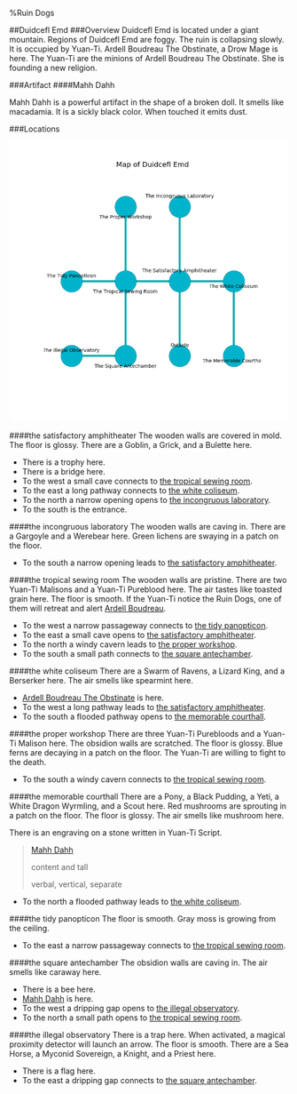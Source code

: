 %Ruin Dogs

##Duidcefl Emd
###Overview
Duidcefl Emd is located under a giant mountain. Regions of Duidcefl Emd are foggy. The ruin is collapsing slowly. It is occupied by Yuan-Ti. <a name="Ardell-Boudreau-The-Obstinate"></a>Ardell Boudreau The Obstinate, a Drow Mage is here. The Yuan-Ti are the minions of Ardell Boudreau The Obstinate. She  is founding a new religion. 



###Artifact
####<a name="Mahh-Dahh"></a>Mahh Dahh


Mahh Dahh is a powerful artifact in the shape of a broken doll. It smells like macadamia. It is a sickly black color. When touched it emits dust. 





###Locations


![](../v2/images/Duidcefl-Emd.png)

####<a name="the-satisfactory-amphitheater"></a>the satisfactory amphitheater
The wooden walls are covered in mold. The floor is glossy. There are a Goblin, a Grick, and a Bulette here. 



* There is a trophy here.
* There is a bridge here.
* To the west a small cave connects to [the tropical sewing room](#the-tropical-sewing-room).
* To the east a long pathway connects to [the white coliseum](#the-white-coliseum).
* To the north a narrow opening opens to [the incongruous laboratory](#the-incongruous-laboratory).
* To the south is the entrance.


####<a name="the-incongruous-laboratory"></a>the incongruous laboratory
The wooden walls are caving in. There are a Gargoyle and a Werebear here. Green lichens are swaying in a patch on the floor. 



* To the south a narrow opening leads to [the satisfactory amphitheater](#the-satisfactory-amphitheater).


####<a name="the-tropical-sewing-room"></a>the tropical sewing room
The wooden walls are pristine. There are two Yuan-Ti Malisons and a Yuan-Ti Pureblood here. The air tastes like toasted grain here. The floor is smooth. If the Yuan-Ti notice the Ruin Dogs, one of them will retreat and alert [Ardell Boudreau](#Ardell-Boudreau). 



* To the west a narrow passageway connects to [the tidy panopticon](#the-tidy-panopticon).
* To the east a small cave opens to [the satisfactory amphitheater](#the-satisfactory-amphitheater).
* To the north a windy cavern leads to [the proper workshop](#the-proper-workshop).
* To the south a small path connects to [the square antechamber](#the-square-antechamber).


####<a name="the-white-coliseum"></a>the white coliseum
There are a Swarm of Ravens, a Lizard King, and a Berserker here. The air smells like spearmint here. 



* [Ardell Boudreau The Obstinate](#Ardell-Boudreau-The-Obstinate) is here.
* To the west a long pathway leads to [the satisfactory amphitheater](#the-satisfactory-amphitheater).
* To the south a flooded pathway opens to [the memorable courthall](#the-memorable-courthall).


####<a name="the-proper-workshop"></a>the proper workshop
There are three Yuan-Ti Purebloods and a Yuan-Ti Malison here. The obsidion walls are scratched. The floor is glossy. Blue ferns are decaying in a patch on the floor. The Yuan-Ti are willing to fight to the death. 



* To the south a windy cavern connects to [the tropical sewing room](#the-tropical-sewing-room).


####<a name="the-memorable-courthall"></a>the memorable courthall
There are a Pony, a Black Pudding, a Yeti, a White Dragon Wyrmling, and a Scout here. Red mushrooms are sprouting in a patch on the floor. The floor is glossy. The air smells like mushroom here. 

There is an engraving on a stone written in Yuan-Ti Script. 

> [Mahh Dahh](#Mahh-Dahh)
>
> content and tall
>
> verbal, vertical, separate
>


* To the north a flooded pathway leads to [the white coliseum](#the-white-coliseum).


####<a name="the-tidy-panopticon"></a>the tidy panopticon
The floor is smooth. Gray moss is growing from the ceiling. 



* To the east a narrow passageway connects to [the tropical sewing room](#the-tropical-sewing-room).


####<a name="the-square-antechamber"></a>the square antechamber
The obsidion walls are caving in. The air smells like caraway here. 



* There is a bee here.
* [Mahh Dahh](#Mahh-Dahh) is here.
* To the west a dripping gap opens to [the illegal observatory](#the-illegal-observatory).
* To the north a small path opens to [the tropical sewing room](#the-tropical-sewing-room).


####<a name="the-illegal-observatory"></a>the illegal observatory
There is a trap here. When activated, a magical proximity detector will launch an arrow. The floor is smooth. There are a Sea Horse, a Myconid Sovereign, a Knight, and a Priest here. 



* There is a flag here.
* To the east a dripping gap connects to [the square antechamber](#the-square-antechamber).


